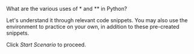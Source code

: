 What are the various uses of \* and \*\* in Python?

Let's understand it through relevant code snippets.  You may also use the environment to practice on your own, in addition to these pre-created snippets.

Click *Start Scenario* to proceed.
